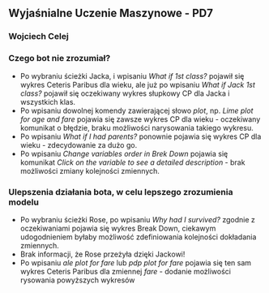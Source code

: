 ## Wyjaśnialne Uczenie Maszynowe - PD7

### Wojciech Celej

### Czego bot nie zrozumiał?

* Po wybraniu ścieżki Jacka, i wpisaniu *What if 1st class?* pojawił się wykres Ceteris Paribus dla wieku, ale już po wpisaniu *What if Jack 1st class?* pojawił się oczekiwany wykres słupkowy CP dla Jacka i wszystkich klas.
* Po wpisaniu dowolnej komendy zawierającej słowo *plot*, np. *Lime plot for age and fare* pojawia się zawsze wykres CP dla wieku - oczekiwany komunikat o błędzie, braku możliwości narysowania takiego wykresu.
* Po wpisaniu *What if I had parents?* ponownie pojawia się wykres CP dla wieku - zdecydowanie za dużo go.
* Po wpisaniu *Change variables order in Brek Down* pojawia się komunikat *Click on the variable to see a detailed description* - brak możliwości zmiany kolejności zmiennych.

### Ulepszenia działania bota, w celu lepszego zrozumienia modelu

* Po wybraniu ścieżki Rose, po wpisaniu *Why had I survived?* zgodnie z oczekiwaniami pojawia się wykres Break Down, ciekawym udogodnieniem byłaby możliwość zdefiniowania kolejności dokładania zmiennych.
* Brak informacji, że Rose przeżyła dzięki Jackowi!
* Po wpisaniu *ale plot for fare* lub *pdp plot for fare* pojawia się ten sam wykres Ceteris Paribus dla zmiennej *fare* - dodanie możliwości rysowania powyższych wykresów
